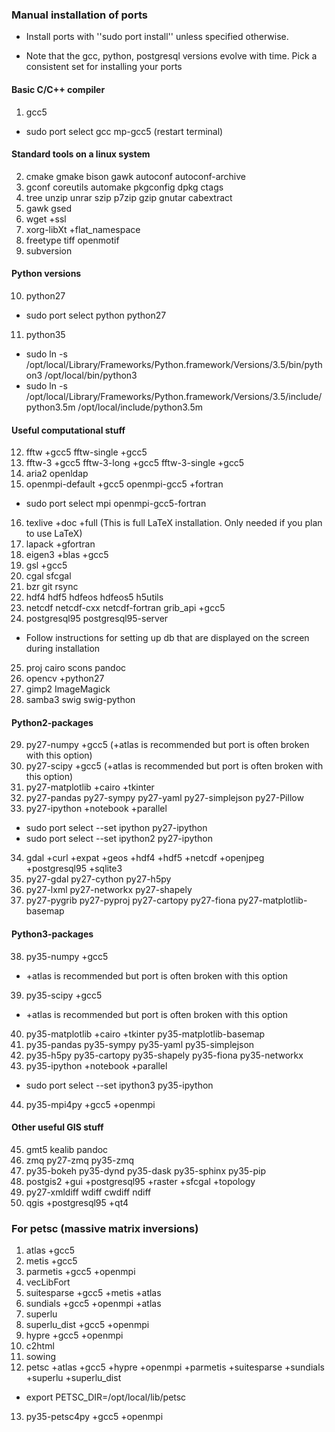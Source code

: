 ### Manual installation of ports

- Install ports with ''sudo port install'' unless specified otherwise.

- Note that the gcc, python, postgresql versions evolve with time. Pick a consistent set for installing your ports


#### Basic C/C++ compiler
1. gcc5
  - sudo port select gcc mp-gcc5 (restart terminal)
  
#### Standard tools on a linux system  
2. cmake gmake bison gawk autoconf autoconf-archive
3. gconf coreutils automake pkgconfig dpkg ctags
4. tree unzip unrar szip p7zip gzip gnutar cabextract
5. gawk gsed
6. wget +ssl
7. xorg-libXt +flat_namespace
8. freetype tiff openmotif
9. subversion

#### Python versions
10. python27
   - sudo port select python python27
11. python35
   - sudo ln -s /opt/local/Library/Frameworks/Python.framework/Versions/3.5/bin/python3 /opt/local/bin/python3
   - sudo ln -s /opt/local/Library/Frameworks/Python.framework/Versions/3.5/include/python3.5m /opt/local/include/python3.5m
   
#### Useful computational stuff   
12. fftw +gcc5 fftw-single +gcc5
13. fftw-3 +gcc5 fftw-3-long +gcc5 fftw-3-single +gcc5
14. aria2 openldap
15. openmpi-default +gcc5 openmpi-gcc5 +fortran
   - sudo port select mpi openmpi-gcc5-fortran 
16. texlive +doc +full   (This is full LaTeX installation. Only needed if you plan to use LaTeX)
17. lapack +gfortran
18. eigen3 +blas +gcc5
19. gsl +gcc5
20. cgal sfcgal
21. bzr git rsync
22. hdf4 hdf5 hdfeos hdfeos5 h5utils
23. netcdf netcdf-cxx netcdf-fortran grib_api +gcc5
24. postgresql95 postgresql95-server
   - Follow instructions for setting up db that are displayed on the screen during installation
25. proj cairo scons pandoc
26. opencv +python27
27. gimp2 ImageMagick
28. samba3 swig swig-python

#### Python2-packages
29. py27-numpy +gcc5 (+atlas is recommended but port is often broken with this option)
30. py27-scipy +gcc5 (+atlas is recommended but port is often broken with this option)
31. py27-matplotlib +cairo +tkinter
32. py27-pandas py27-sympy py27-yaml py27-simplejson py27-Pillow
33. py27-ipython +notebook +parallel
   - sudo port select --set ipython py27-ipython
   - sudo port select --set ipython2 py27-ipython
34. gdal +curl +expat +geos +hdf4 +hdf5 +netcdf +openjpeg +postgresql95 +sqlite3
35. py27-gdal py27-cython py27-h5py
36. py27-lxml py27-networkx py27-shapely
37. py27-pygrib py27-pyproj py27-cartopy py27-fiona py27-matplotlib-basemap

#### Python3-packages
38. py35-numpy +gcc5
   - +atlas is recommended but port is often broken with this option
39. py35-scipy +gcc5
   - +atlas is recommended but port is often broken with this option
40. py35-matplotlib +cairo +tkinter py35-matplotlib-basemap
41. py35-pandas py35-sympy py35-yaml py35-simplejson
42. py35-h5py py35-cartopy py35-shapely py35-fiona py35-networkx
43. py35-ipython +notebook +parallel
   - sudo port select --set ipython3 py35-ipython
44. py35-mpi4py +gcc5 +openmpi

#### Other useful GIS stuff
45. gmt5 kealib pandoc
46. zmq py27-zmq py35-zmq
47. py35-bokeh py35-dynd py35-dask py35-sphinx py35-pip
48. postgis2 +gui +postgresql95 +raster +sfcgal +topology
49. py27-xmldiff wdiff cwdiff ndiff
50. qgis +postgresql95 +qt4


### For petsc (massive matrix inversions)

1. atlas +gcc5
2. metis +gcc5
3. parmetis +gcc5 +openmpi
4. vecLibFort
5. suitesparse +gcc5 +metis +atlas
6. sundials +gcc5 +openmpi +atlas
7. superlu
8. superlu_dist +gcc5 +openmpi
9. hypre +gcc5 +openmpi
10. c2html
11. sowing
12. petsc +atlas +gcc5 +hypre +openmpi +parmetis +suitesparse +sundials +superlu +superlu_dist
   - export PETSC_DIR=/opt/local/lib/petsc

13. py35-petsc4py +gcc5 +openmpi
